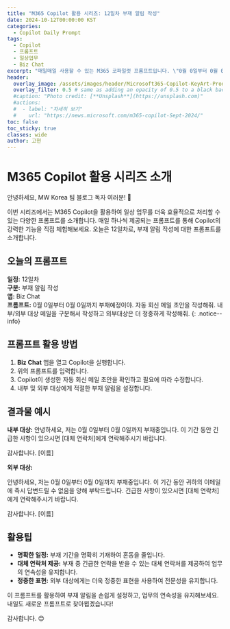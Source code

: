 ```yaml
---
title: "M365 Copilot 활용 시리즈: 12일차 부재 알림 작성"
date: 2024-10-12T00:00:00 KST
categories:
  - Copilot Daily Prompt
tags:
  - Copilot
  - 프롬프트
  - 일상업무
  - Biz Chat
excerpt: "매일매일 사용할 수 있는 M365 코파일럿 프롬프트입니다. \"0월 0일부터 0월 0일까지 부재예정이야. 자동 회신 메일 초안을 작성해줘. 내부/외부 대상 메일을 구분해서 작성하고 외부대상은 더 정중하게 작성해줘.\""
header:
  overlay_image: /assets/images/header/Microsoft365-Copilot-KeyArt-Productivity-6K-01.png
  overlay_filter: 0.5 # same as adding an opacity of 0.5 to a black background
  #caption: "Photo credit: [**Unsplash**](https://unsplash.com)"
  #actions:
  #  - label: "자세히 보기"
  #    url: "https://news.microsoft.com/m365-copilot-Sept-2024/"
toc: false
toc_sticky: true
classes: wide
author: 고현
---
```


# M365 Copilot 활용 시리즈 소개

안녕하세요, MW Korea 팀 블로그 독자 여러분! 🎉

이번 시리즈에서는 M365 Copilot을 활용하여 일상 업무를 더욱 효율적으로 처리할 수 있는 다양한 프롬프트를 소개합니다. 매일 하나씩 제공되는 프롬프트를 통해 Copilot의 강력한 기능을 직접 체험해보세요. 오늘은 12일차로, 부재 알림 작성에 대한 프롬프트를 소개합니다.

## 오늘의 프롬프트

**일정:** 12일차  
**구분:** 부재 알림 작성  
**앱:** Biz Chat  
**프롬프트:** 0월 0일부터 0월 0일까지 부재예정이야. 자동 회신 메일 초안을 작성해줘. 내부/외부 대상 메일을 구분해서 작성하고 외부대상은 더 정중하게 작성해줘.
{: .notice--info}

## 프롬프트 활용 방법

1. **Biz Chat** 앱을 열고 Copilot을 실행합니다.
2. 위의 프롬프트를 입력합니다.
3. Copilot이 생성한 자동 회신 메일 초안을 확인하고 필요에 따라 수정합니다.
4. 내부 및 외부 대상에게 적절한 부재 알림을 설정합니다.

## 결과물 예시

**내부 대상:**
안녕하세요, 저는 0월 0일부터 0월 0일까지 부재중입니다. 이 기간 동안 긴급한 사항이 있으시면 [대체 연락처]에게 연락해주시기 바랍니다.

감사합니다. [이름]

**외부 대상:**

안녕하세요, 저는 0월 0일부터 0월 0일까지 부재중입니다. 이 기간 동안 귀하의 이메일에 즉시 답변드릴 수 없음을 양해 부탁드립니다. 긴급한 사항이 있으시면 [대체 연락처]에게 연락해주시기 바랍니다.

감사합니다. [이름]

## 활용팁

- **명확한 일정:** 부재 기간을 명확히 기재하여 혼동을 줄입니다.
- **대체 연락처 제공:** 부재 중 긴급한 연락을 받을 수 있는 대체 연락처를 제공하여 업무의 연속성을 유지합니다.
- **정중한 표현:** 외부 대상에게는 더욱 정중한 표현을 사용하여 전문성을 유지합니다.

이 프롬프트를 활용하여 부재 알림을 손쉽게 설정하고, 업무의 연속성을 유지해보세요. 내일도 새로운 프롬프트로 찾아뵙겠습니다!

감사합니다. 😊

